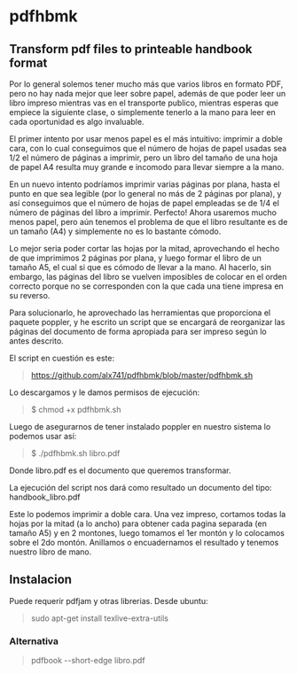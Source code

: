 # pdfhbmk
## Transform pdf files to printeable handbook format



Por lo general solemos tener mucho más que varios libros en formato PDF, pero no hay nada mejor que leer sobre papel, además de que poder leer un libro impreso mientras vas en el transporte publico, mientras esperas que empiece la siguiente clase, o simplemente tenerlo a la mano para leer en cada oportunidad es algo invaluable.

El primer intento por usar menos papel es el más intuitivo: imprimir a doble cara, con lo cual conseguimos que el número de hojas de papel usadas sea 1/2 el número de páginas a imprimir, pero un libro del tamaño de una hoja de papel A4 resulta muy grande e incomodo para llevar siempre a la mano.

En un nuevo intento podríamos imprimir varias páginas por plana, hasta el punto en que sea legible (por lo general no más de 2 páginas por plana), y así conseguimos que el número de hojas de papel empleadas se de 1/4 el número de páginas del libro a imprimir. Perfecto! Ahora usaremos mucho menos papel, pero aún tenemos el problema de que el libro resultante es de un tamaño (A4) y simplemente no es lo bastante cómodo.

Lo mejor seria poder cortar las hojas por la mitad, aprovechando el hecho de que imprimimos 2 páginas por plana, y luego formar el libro de un tamaño A5, el cual si que es cómodo de llevar a la mano. Al hacerlo, sin embargo, las páginas del libro se vuelven imposibles de colocar en el orden correcto porque no se corresponden con la que cada una tiene impresa en su reverso.

Para solucionarlo, he aprovechado las herramientas que proporciona el paquete poppler, y he escrito un script que se encargará de reorganizar las páginas del documento de forma apropiada para ser impreso según lo antes descrito.

El script en cuestión es este:

> https://github.com/alx741/pdfhbmk/blob/master/pdfhbmk.sh

Lo descargamos y le damos permisos de ejecución:

> $ chmod +x pdfhbmk.sh

Luego de asegurarnos de tener instalado poppler en nuestro sistema lo podemos usar así:

> $ ./pdfhbmk.sh libro.pdf

Donde libro.pdf es el documento que queremos transformar.

La ejecución del script nos dará como resultado un documento del tipo: handbook_libro.pdf

Este lo podemos imprimir a doble cara. Una vez impreso, cortamos todas la hojas por la mitad (a lo ancho) para obtener cada pagina separada (en tamaño A5) y en 2 montones, luego tomamos el 1er montón y lo colocamos sobre el 2do montón. Anillamos o encuadernamos el resultado y tenemos nuestro libro de mano.


## Instalacion
Puede requerir pdfjam y otras librerias. 
Desde ubuntu: 
> sudo apt-get install texlive-extra-utils 

### Alternativa
> pdfbook --short-edge libro.pdf
